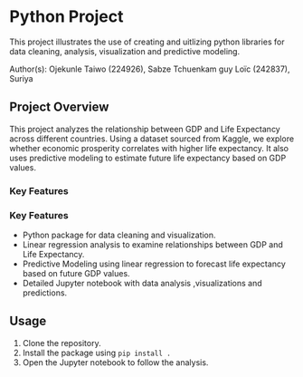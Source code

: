 # Python Project

This project illustrates the use of creating and uitlizing python libraries for data cleaning, analysis, visualization and predictive modeling.

Author(s): Ojekunle Taiwo (224926), Sabze Tchuenkam guy Loïc (242837), Suriya

## Project Overview
This project analyzes the relationship between GDP and Life Expectancy across different countries. Using a dataset sourced from Kaggle, we explore whether economic prosperity correlates with higher life expectancy.
It also uses predictive modeling to estimate future life expectancy based on GDP values.

### Key Features

### Key Features
- Python package for data cleaning and visualization.
- Linear regression analysis to examine relationships between GDP and Life Expectancy.
- Predictive Modeling using linear regression to forecast life expectancy based on future GDP values.
- Detailed Jupyter notebook with data analysis ,visualizations and predictions.

## Usage
1. Clone the repository.
2. Install the package using `pip install .`
3. Open the Jupyter notebook to follow the analysis.




